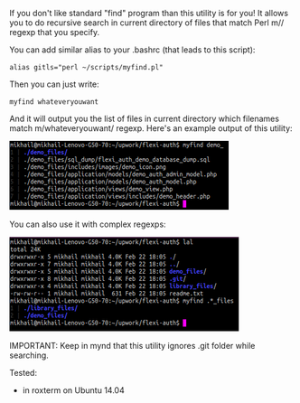 If you don't like standard "find" program than this utility is for you!
It allows you to do recursive search in current directory of files that match Perl m// regexp that you specify.

You can add similar alias to your .bashrc (that leads to this script):
```shell
alias gitls="perl ~/scripts/myfind.pl"
```
Then you can just write:
```shell
myfind whateveryouwant
```
And it will output you the list of files in current directory which filenames match m/whateveryouwant/ regexp.
Here's an example output of this utility: 

![Example output of myfind utility](/myfind.png?raw=true "Example output")

You can also use it with complex regexps:

![Example complex output of myfind utility](/myfind_complex.png?raw=true "Example output")

IMPORTANT: Keep in mynd that this utility ignores .git folder while searching.

Tested:
- in roxterm on Ubuntu 14.04
